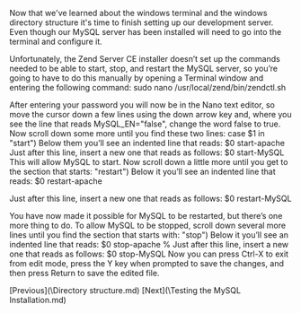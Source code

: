 Now that we've learned about the windows terminal and the windows directory structure it's time to finish setting up our development server.  Even though our MySQL server has been installed will need to go into the terminal and configure it.

Unfortunately, the Zend Server CE installer doesn’t set up the commands needed to be
able to start, stop, and restart the MySQL server, so you’re going to have to do this
manually by opening a Terminal window and entering the following command:
 sudo nano /usr/local/zend/bin/zendctl.sh

After entering your password you will now be in the Nano text editor, so move the
cursor down a few lines using the down arrow key and, where you see the line that
reads MySQL_EN="false", change the word false to true.
Now scroll down some more until you find these two lines:
case $1 in
        "start")
Below them you’ll see an indented line that reads:
                $0 start-apache
Just after this line, insert a new one that reads as follows:
                $0 start-MySQL
This will allow MySQL to start. Now scroll down a little more until you get to the
section that starts:
        "restart")
Below it you’ll see an indented line that reads:
                $0 restart-apache

Just after this line, insert a new one that reads as follows:
                $0 restart-MySQL

You have now made it possible for MySQL to be restarted, but there’s one more thing
to do. To allow MySQL to be stopped, scroll down several more lines until you find
the section that starts with:
        "stop")
Below it you’ll see an indented line that reads:
                $0 stop-apache %
Just after this line, insert a new one that reads as follows:
                $0 stop-MySQL
Now you can press Ctrl-X to exit from edit mode, press the Y key when prompted to
save the changes, and then press Return to save the edited file.

[Previous](\Directory structure.md) [Next](\Testing the MySQL Installation.md)
